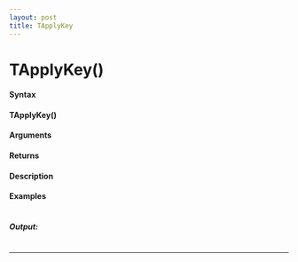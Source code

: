 ```yaml
---
layout: post
title: TApplyKey
---
```


# TApplyKey()


#### Syntax

#### TApplyKey()

#### Arguments

#### Returns

#### Description

#### Examples

```

```

##### Output:

```

```

---
